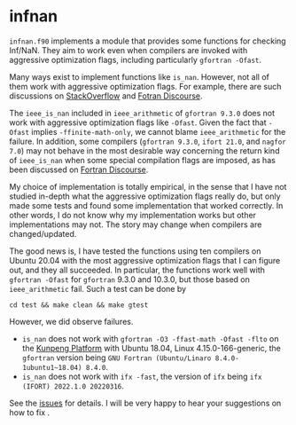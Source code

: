 # infnan

`infnan.f90` implements a module that provides some functions for checking Inf/NaN. They aim to work
even when compilers are invoked with aggressive optimization flags, including particularly `gfortran -Ofast`.

Many ways exist to implement functions like `is_nan`. However, not all of them work with
aggressive optimization flags. For example, there are such discussions on
[StackOverflow](https://stackoverflow.com/questions/15944614) and [Fotran Discourse](https://fortran-lang.discourse.group/t/checking-inf-nan-when-compilers-are-invoked-with-aggressive-optimization-flags/1851).

The `ieee_is_nan` included in `ieee_arithmetic` of `gfortran 9.3.0` does not work with aggressive
optimization flags like `-Ofast`.
Given the fact that `-Ofast` implies `-ffinite-math-only`, we cannot blame `ieee_arithmetic` for
the failure. In addition, some compilers
(`gfortran 9.3.0`, `ifort 21.0`, and `nagfor 7.0`) may not behave in the most desirable way concerning
the return kind of `ieee_is_nan` when some special compilation flags are imposed, as has been discussed
on [Fortran Discourse](https://fortran-lang.discourse.group/t/is-this-expected-fortran-standard-is-not-respected-by-gfortran-fdefault-integer-8-ifort-i8-or-nagfor-i8).

My choice of implementation is totally empirical, in the sense that I have not studied in-depth what
the aggressive optimization flags really do, but only made some tests and found some implementation
that worked correctly. In other words, I do not know why my implementation works but other
implementations may not. The story may change when compilers are changed/updated.

The good news is, I have tested the functions using ten compilers on Ubuntu 20.04 with the most 
aggressive optimization flags that I can figure out, and they all succeeded. In particular, the functions work well with `gfortran -Ofast` for `gfortran` 9.3.0 and 10.3.0, 
but those based on `ieee_arithmetic` fail. Such a test can be done by

```
cd test && make clean && make gtest
```

However, we did observe failures.

- `is_nan` does not work with `gfortran -O3 -ffast-math -Ofast -flto`
on the [Kunpeng Platform](https://e.huawei.com/hk/products/servers/computing-kunpeng) with Ubuntu
18.04, Linux 4.15.0-166-generic, the `gfortran` version being `GNU Fortran (Ubuntu/Linaro 8.4.0-1ubuntu1~18.04) 8.4.0`.
- `is_nan` does not work with `ifx -fast`, the version of `ifx` being `ifx (IFORT) 2022.1.0 20220316`.

See the [issues](https://github.com/zaikun/infnan/issues) for details. I will be very happy to hear your suggestions on how to fix .

